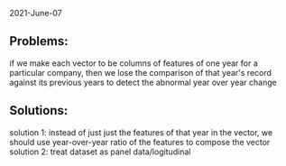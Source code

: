 2021-June-07

## Problems: 
if we make each vector to be columns of features of one year for a particular company, then we lose the comparison of that year's record against its previous years to detect the abnormal year over year change

## Solutions:
solution 1: instead of just just the features of that year in the vector, we should use year-over-year ratio of the features to compose the vector 
solution 2: treat dataset as panel data/logitudinal
